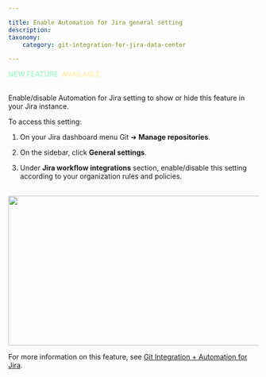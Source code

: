 ```yaml
---

title: Enable Automation for Jira general setting
description:
taxonomy:
    category: git-integration-for-jira-data-center

---
```


<div class="bbb-callout bbb--tip">
    <div class="irow">
        <div class="ilogobox">
            <span class="logoimg"></span>
        </div>
        <div class="imsgbox">
            <span style='color:#B1F7D2'><b>NEW FEATURE</b></span>&nbsp; <b style='color:#FFF1B6'>AVAILABLE</b>
        </div>
    </div>
</div>
<br>

Enable/disable Automation for Jira setting to show or hide this feature in your Jira instance.

To access this setting:

1.  On your Jira dashboard menu Git ➜ **Manage repositories**.

2.  On the sidebar, click **General settings**.

3.  Under **Jira workflow integrations** section, enable/disable this setting according to your organization rules and policies.

<br>

<img src='/wp-content/uploads/gij-jira-server-gen-cfg-jira-automation-setting.png' height=302 width=633 />

<br>

For more information on this feature, see [Git Integration + Automation for Jira](/git-integration-for-jira-data-center/git-integration-plus-jira-automation-gij-self-managed/).

